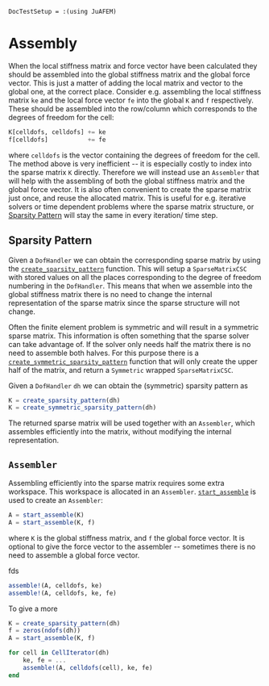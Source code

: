 ```@meta
DocTestSetup = :(using JuAFEM)
```

# Assembly

When the local stiffness matrix and force vector have been calculated
they should be assembled into the global stiffness matrix and the
global force vector. This is just a matter of adding the local
matrix and vector to the global one, at the correct place. Consider e.g.
assembling the local stiffness matrix `ke` and the local force vector `fe`
into the global `K` and `f` respectively. These should be assembled into
the row/column which corresponds to the degrees of freedom for the cell:

```julia
K[celldofs, celldofs] += ke
f[celldofs]           += fe
```

where `celldofs` is the vector containing the degrees of freedom for the cell.
The method above is very inefficient -- it is especially costly to index
into the sparse matrix `K` directly. Therefore we will instead use an
`Assembler` that will help with the assembling of both the global stiffness
matrix and the global force vector. It is also often convenient to create the
sparse matrix just once, and reuse the allocated matrix. This is useful for
e.g. iterative solvers or time dependent problems where the sparse matrix
structure, or [Sparsity Pattern](@ref) will stay the same in every iteration/
time step.

## Sparsity Pattern

Given a `DofHandler` we can obtain the corresponding sparse matrix by using the
[`create_sparsity_pattern`](@ref) function. This will setup a `SparseMatrixCSC`
with stored values on all the places corresponding to the degree of freedom numbering
in the `DofHandler`. This means that when we assemble into the global stiffness matrix
there is no need to change the internal representation of the sparse matrix since the
sparse structure will not change.

Often the finite element problem is symmetric and will result in a symmetric sparse
matrix. This information is often something that the sparse solver can take advantage of.
If the solver only needs half the matrix there is no need to assemble both halves.
For this purpose there is a [`create_symmetric_sparsity_pattern`](@ref) function that
will only create the upper half of the matrix, and return a `Symmetric` wrapped
`SparseMatrixCSC`.

Given a `DofHandler` `dh` we can obtain the (symmetric) sparsity pattern as

```julia
K = create_sparsity_pattern(dh)
K = create_symmetric_sparsity_pattern(dh)
```

The returned sparse matrix will be used together with an `Assembler`, which
assembles efficiently into the matrix, without modifying the internal representation.

## `Assembler`

Assembling efficiently into the sparse matrix requires some extra workspace.
This workspace is allocated in an `Assembler`. [`start_assemble`](@ref) is
used to create an `Assembler`:

```julia
A = start_assemble(K)
A = start_assemble(K, f)
```

where `K` is the global stiffness matrix, and `f` the global force vector.
It is optional to give the force vector to the assembler -- sometimes
there is no need to assemble a global force vector.

fds

```julia
assemble!(A, celldofs, ke)
assemble!(A, celldofs, ke, fe)
```


To give a more

```julia
K = create_sparsity_pattern(dh)
f = zeros(ndofs(dh))
A = start_assemble(K, f)

for cell in CellIterator(dh)
    ke, fe = ...
    assemble!(A, celldofs(cell), ke, fe)
end
```
